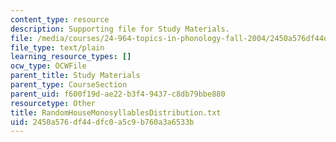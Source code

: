 ```yaml
---
content_type: resource
description: Supporting file for Study Materials.
file: /media/courses/24-964-topics-in-phonology-fall-2004/2450a576df44dfc0a5c9b760a3a6533b_RandomHouseMonosyllablesDistribution.txt
file_type: text/plain
learning_resource_types: []
ocw_type: OCWFile
parent_title: Study Materials
parent_type: CourseSection
parent_uid: f600f19d-ae22-b3f4-9437-c8db79bbe880
resourcetype: Other
title: RandomHouseMonosyllablesDistribution.txt
uid: 2450a576-df44-dfc0-a5c9-b760a3a6533b
---
```

